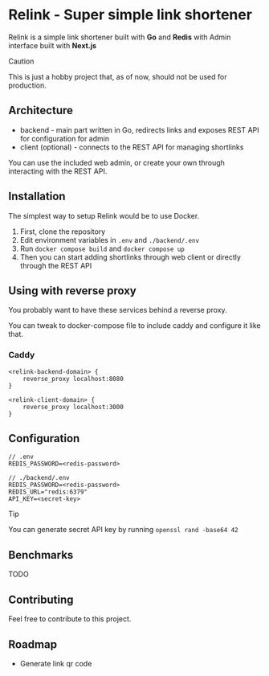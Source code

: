 # Relink - Super simple link shortener

Relink is a simple link shortener built with **Go** and **Redis**
with Admin interface built with **Next.js**

> [!CAUTION]  
> This is just a hobby project that, as of now, should not be used for production.

## Architecture

- backend - main part written in Go, redirects links and exposes REST API for configuration for admin
- client (optional) - connects to the REST API for managing shortlinks

You can use the included web admin, or create your own through interacting with the REST API.

## Installation

The simplest way to setup Relink would be to use Docker.

1. First, clone the repository
2. Edit environment variables in `.env` and `./backend/.env`
3. Run `docker compose build` and `docker compose up`
4. Then you can start adding shortlinks through web client or directly through the REST API

## Using with reverse proxy

You probably want to have these services behind a reverse proxy.

You can tweak to docker-compose file to include caddy and configure it like that.

### Caddy

```
<relink-backend-domain> {
	reverse_proxy localhost:8080
}

<relink-client-domain> {
	reverse_proxy localhost:3000
}
```

## Configuration

```
// .env
REDIS_PASSWORD=<redis-password>
```

```
// ./backend/.env
REDIS_PASSWORD=<redis-password>
REDIS_URL="redis:6379"
API_KEY=<secret-key>
```

> [!TIP]  
> You can generate secret API key by running `openssl rand -base64 42`

## Benchmarks

TODO

## Contributing

Feel free to contribute to this project.

## Roadmap

- Generate link qr code
